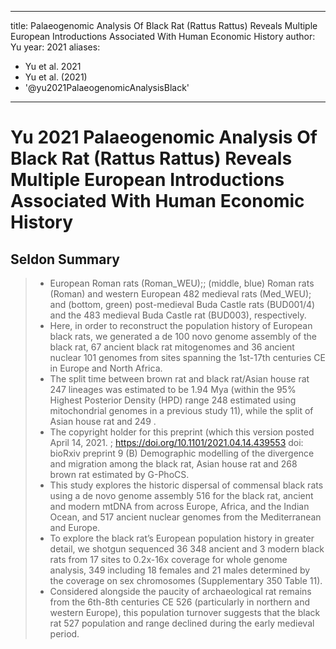 
---
title: Palaeogenomic Analysis Of Black Rat (Rattus Rattus) Reveals Multiple European Introductions Associated With Human Economic History
author: Yu
year: 2021
aliases: 
  - Yu et al. 2021
  - Yu et al. (2021)
  - '@yu2021PalaeogenomicAnalysisBlack'
---

# Yu 2021 Palaeogenomic Analysis Of Black Rat (Rattus Rattus) Reveals Multiple European Introductions Associated With Human Economic History

## Seldon Summary

> - European Roman rats (Roman_WEU);; (middle, blue) Roman rats (Roman) and western European  482  medieval rats (Med_WEU); and (bottom, green) post-medieval Buda Castle rats (BUD001/4) and the  483  medieval Buda Castle rat (BUD003), respectively.
> - Here, in order to reconstruct the population history of European black rats, we generated a de  100  novo genome assembly of the black rat, 67 ancient black rat mitogenomes and 36 ancient nuclear  101  genomes from sites spanning the 1st-17th centuries CE in Europe and North Africa.
> - The split time between brown rat and black rat/Asian house rat  247  lineages was estimated to be 1.94 Mya (within the 95% Highest Posterior Density (HPD) range  248  estimated using mitochondrial genomes in a previous study 11), while the split of Asian house rat and  249  .
> - The copyright holder for this preprint (which this version posted April 14, 2021.  ;  https://doi.org/10.1101/2021.04.14.439553 doi:  bioRxiv preprint  9  (B) Demographic modelling of the divergence and migration among the black rat, Asian house rat and  268  brown rat estimated by G-PhoCS.
> - This study explores the historic dispersal of commensal black rats using a de novo genome assembly  516  for the black rat, ancient and modern mtDNA from across Europe, Africa, and the Indian Ocean, and  517  ancient nuclear genomes from the Mediterranean and Europe.
> - To explore the black rat’s European population history in greater detail, we shotgun sequenced 36  348  ancient and 3 modern black rats from 17 sites to 0.2x-16x coverage for whole genome analysis,  349  including 18 females and 21 males determined by the coverage on sex chromosomes (Supplementary  350  Table 11).
> - Considered alongside the paucity of archaeological rat remains from the 6th-8th centuries CE  526  (particularly in northern and western Europe), this population turnover suggests that the black rat  527  population and range declined during the early medieval period.